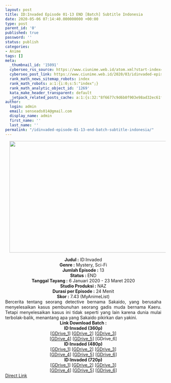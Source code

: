 ```yaml
---
layout: post
title: ID:Invaded Episode 01-13 END [Batch] Subtitle Indonesia
date: 2020-05-06 07:14:40.000000000 +00:00
type: post
parent_id: '0'
published: true
password: ''
status: publish
categories:
- Anime
tags: []
meta:
  _thumbnail_id: '15091'
  cyberseo_rss_source: https://www.ciunime.web.id/atom.xml?start-index=901&max-results=150
  cyberseo_post_link: https://www.ciunime.web.id/2020/03/idinvaded-episode-01-13-end-batch.html
  rank_math_news_sitemap_robots: index
  rank_math_robots: a:1:{i:0;s:5:"index";}
  rank_math_analytic_object_id: '1269'
  kata_make_header_transparent: default
  _jetpack_related_posts_cache: a:1:{s:32:"8f6677c9d6b0f903e98ad32ec61f8deb";a:2:{s:7:"expires";i:1646923597;s:7:"payload";a:0:{}}}
author:
  login: admin
  email: senseads014@gmail.com
  display_name: admin
  first_name: ''
  last_name: ''
permalink: "/idinvaded-episode-01-13-end-batch-subtitle-indonesia/"
---
```

<div class="separator" style="clear: both; text-align: center;"><a href="https://1.bp.blogspot.com/-SBT1b6o_Izk/XhR7hJMlqhI/AAAAAAAAdx4/bs4eylxjYsMXRGhC4cTCqyy-Hq4pmzg5QCLcBGAsYHQ/s1600/ID%2B-%2BInvaded.jpg" imageanchor="1" style="margin-left: 1em; margin-right: 1em;"><img border="0" data-original-height="720" data-original-width="1280" height="360" src="{{ site.baseurl }}/assets/2020/05/ID%2B-%2BInvaded.jpg" width="640" /></a></div>
<p>
<div style="text-align: center;"><b>Judul</b><b><b>&nbsp;</b>:</b>&nbsp;ID:Invaded</div>
<div style="text-align: center;"><b>Genre :</b>&nbsp;Mystery, Sci-Fi</div>
<div style="text-align: center;"><b>Jumlah Episode :</b>&nbsp;13<br /><b>Status :&nbsp;</b>END<br /><b>Tanggal Tayang :</b>&nbsp;6 Januari 2020 - 23 Maret 2020<br /><b>Studio Produksi :</b>&nbsp;NAZ<br /><b>Durasi per Episode :</b>&nbsp;24 Menit</div>
<div style="text-align: center;"><b>Skor :</b>&nbsp;7.43 (MyAnimeList)</div>
<div style="text-align: center;"></div>
<div style="text-align: justify;">Bercerita tentang seorang detective bernama Sakaido, yang berusaha menyelesaikan kasus pembunuhan seorang gadis muda bernama Kaeru. Tetapi menyelesaikan kasus ini tidak seperti yang lain karena dunia mulai terbolak-balik, menantang apa yang Sakaido pikirkan dan yakini.</div>
<div style="text-align: justify;"></div>
<div style="text-align: justify;"></div>
<div style="text-align: center;">
<div style="text-align: center;"><b>Link Download Batch :</b></div>
<div style="text-align: center;">
<div style="text-align: center;"><b>ID:Invaded&nbsp;(360p)</b></div>
</div>
<div style="text-align: center;">[<a href="https://drive.google.com/uc?id=1STIIp9yWUAwb1NodSD9AFqTA6r4uTefL" target="_blank" rel="noopener">GDrive_1</a>] [<a href="https://drive.google.com/uc?id=1HI-gPlziuI6v1F_L6f7W7-eHAB8aQuuv" target="_blank" rel="noopener">GDrive_2</a>] [<a href="https://drive.google.com/uc?id=1gMdgRS8BZbFI_jct1RuIl0yk-78MdV8S" target="_blank" rel="noopener">GDrive_3</a>]<br />[<a href="https://drive.google.com/uc?id=1VhKWEvowzlR3ZNjBU3hfmKUSPqLUJb16" target="_blank" rel="noopener">GDrive_4</a>] [<a href="https://drive.google.com/uc?id=1LyK2Z52xckwRUSf6R9nKGGwel1PTDXaQ" target="_blank" rel="noopener">GDrive_5</a>] [GDrive_6]</div>
<div style="text-align: center;"></div>
<div style="text-align: center;"><b>ID:Invaded&nbsp;(480p)</b><br />[<a href="https://drive.google.com/uc?id=1RNAqcFl3jEgvfOYH9-NicLJY0NPVm7PF" target="_blank" rel="noopener">GDrive_1</a>] [<a href="https://drive.google.com/uc?id=1sOyFu7XLlR8u7cEC_VgV4mDkGKPfRtqU" target="_blank" rel="noopener">GDrive_2</a>] [<a href="https://drive.google.com/uc?id=1Gqzc8KYrecRv-ZQDlq_WtTvfGcP3BSkY" target="_blank" rel="noopener">GDrive_3</a>]<br />[<a href="https://drive.google.com/uc?id=1Nvdep_fndsX6sCBAaNvsmGg-zRpsCl13" target="_blank" rel="noopener">GDrive_4</a>] [<a href="https://drive.google.com/uc?id=1z4NlqIeH88ikBUowukOVeOiqWrZf-4ii" target="_blank" rel="noopener">GDrive_5</a>] [<a href="https://drive.google.com/uc?id=1wE7OPOmRhEygCAk9JxU2EtZhdxIqly8d" target="_blank" rel="noopener">GDrive_6</a>]</div>
<div style="text-align: center;"><b>ID:Invaded&nbsp;(720p)</b><br />[<a href="https://drive.google.com/uc?id=1-yrvDCeoDX0Tve2QI0Mwh8TITNUUkJ0T" target="_blank" rel="noopener">GDrive_1</a>] [<a href="https://drive.google.com/uc?id=1l1vDoSwed13TDvDTz9gV_BvJMCy-y6B0" target="_blank" rel="noopener">GDrive_2</a>] [<a href="https://drive.google.com/uc?id=1i6_JtUbGw63w3LZafzauV5_AkVLdz__I" target="_blank" rel="noopener">GDrive_3</a>]<br />[<a href="https://drive.google.com/uc?id=1b4Gvd3CpJycMWYhJu9DF6W57pZXJK53T" target="_blank" rel="noopener">GDrive_4</a>] [<a href="https://drive.google.com/uc?id=1ui9dAI_ZkXereaE84y9hb3oKjM3Q3ZrV" target="_blank" rel="noopener">GDrive_5</a>] [<a href="https://drive.google.com/uc?id=1ATaDdM-36JMjNwxN-XonrwKeH1aNSeH3" target="_blank" rel="noopener">GDrive_6</a>]</div>
</div>
<link rel="stylesheet" href="https://cdnjs.cloudflare.com/ajax/libs/font-awesome/4.7.0/css/font-awesome.min.css" />
<div class="divbtn"> <a href="https://handymansurrender.com/fihup8buzv?key=94550f7ce39444073321dde3b8782f97" class="btn"><i class="fa fa-download"></i> Direct Link</a> </div>
